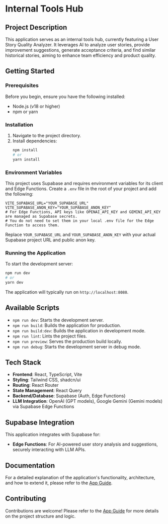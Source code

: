 # Internal Tools Hub

## Project Description
This application serves as an internal tools hub, currently featuring a User Story Quality Analyzer. It leverages AI to analyze user stories, provide improvement suggestions, generate acceptance criteria, and find similar historical stories, aiming to enhance team efficiency and product quality.

## Getting Started

### Prerequisites
Before you begin, ensure you have the following installed:
*   Node.js (v18 or higher)
*   npm or yarn

### Installation
1.  Navigate to the project directory.
2.  Install dependencies:
    ```bash
    npm install
    # or
    yarn install
    ```

### Environment Variables
This project uses Supabase and requires environment variables for its client and Edge Functions.
Create a `.env` file in the root of your project and add the following:

```
VITE_SUPABASE_URL="YOUR_SUPABASE_URL"
VITE_SUPABASE_ANON_KEY="YOUR_SUPABASE_ANON_KEY"
# For Edge Functions, API keys like OPENAI_API_KEY and GEMINI_API_KEY are managed as Supabase secrets.
# You do not need to set them in your local .env file for the Edge Function to access them.
```
Replace `YOUR_SUPABASE_URL` and `YOUR_SUPABASE_ANON_KEY` with your actual Supabase project URL and public anon key.

### Running the Application
To start the development server:
```bash
npm run dev
# or
yarn dev
```
The application will typically run on `http://localhost:8080`.

## Available Scripts
*   `npm run dev`: Starts the development server.
*   `npm run build`: Builds the application for production.
*   `npm run build:dev`: Builds the application in development mode.
*   `npm run lint`: Lints the project files.
*   `npm run preview`: Serves the production build locally.
*   `npm run debug`: Starts the development server in debug mode.

## Tech Stack
*   **Frontend**: React, TypeScript, Vite
*   **Styling**: Tailwind CSS, shadcn/ui
*   **Routing**: React Router
*   **State Management**: React Query
*   **Backend/Database**: Supabase (Auth, Edge Functions)
*   **LLM Integration**: OpenAI (GPT models), Google Gemini (Gemini models) via Supabase Edge Functions

## Supabase Integration
This application integrates with Supabase for:
*   **Edge Functions**: For AI-powered user story analysis and suggestions, securely interacting with LLM APIs.

## Documentation
For a detailed explanation of the application's functionality, architecture, and how to extend it, please refer to the [App Guide](docs/APP_GUIDE.md).

## Contributing
Contributions are welcome! Please refer to the [App Guide](docs/APP_GUIDE.md) for more details on the project structure and logic.